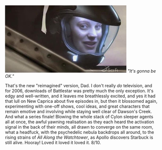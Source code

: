 <!--
.. title: Battlestar Galactica: Series 3
.. slug: battlestar-galactica-series-3
.. date: 2007-07-22 01:27:36-05:00
.. tags: tv
.. link: 
.. description: 
.. type: text
-->


![](/files/2007/07/starbuck.jpg)
*"It's gonna be OK."*

That's the new "reimagined" version, Dad. I don't really *do*
television, and for 2006, downloads of Battlestar was pretty much the
only exception. It's edgy and well-written, and it leaves me
breathlessly excited, and yes it had that lull on New Caprica about five
episodes in, but then it blossomed again, experimenting with one-off
shows, cool ideas, and great characters that remain emotive and
involving while staying well clear of Dawson's Creek. And what a series
finale! Blowing the whole stack of Cylon sleeper agents all at once, the
awful yawning realisation as they each heard the activation signal in
the back of their minds, all drawn to converge on the same room, what a
headfuck, with the psychedelic nebula backdrops all around, to the
rising strains of *All Along the Watchtower*, as Apollo discovers
Starbuck is still alive. Hooray! Loved it loved it loved it. 8/10.
